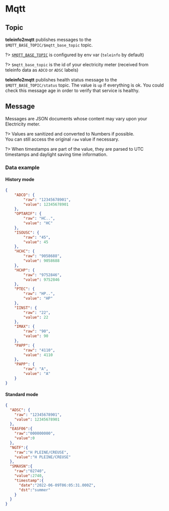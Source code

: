 # Mqtt

## Topic
**teleinfo2mqtt** publishes messages to the `$MQTT_BASE_TOPIC/$mqtt_base_topic` topic.

?> [`$MQTT_BASE_TOPIC`](configuration/) is configured by env var (`teleinfo` by default)

?> `$mqtt_base_topic` is the id of your electricity meter (received from teleinfo data as `ADCO` or `ADSC` labels)

**teleinfo2mqtt** publishes health status message to the `$MQTT_BASE_TOPIC/status` topic.
The value is `up` if everything is ok. You could check this message age in order to verify that service is healthy.

## Message
Messages are JSON documents whose content may vary upon your Electricity meter.

?> Values are sanitized and converted to Numbers if possible.  
You can still access the original `raw` value if necessary.

?> When timestamps are part of the value, they are parsed to UTC timestamps and daylight saving time information.

### Data example

<!-- tabs:start -->
#### **History mode**
```json
{
    "ADCO": {
        "raw": "12345678901",
        "value": 12345678901
    },
    "OPTARIF": {
        "raw": "HC..",
        "value": "HC"
    },
    "ISOUSC": {
        "raw": "45",
        "value": 45
    },
    "HCHC": {
        "raw": "9058688",
        "value": 9058688
    },
    "HCHP": {
        "raw": "9752846",
        "value": 9752846
    },
    "PTEC": {
        "raw": "HP..",
        "value": "HP"
    },
    "IINST": {
        "raw": "22",
        "value": 22
    },
    "IMAX": {
        "raw": "90",
        "value": 90
    },
    "PAPP": {
        "raw": "4110",
        "value": 4110
    },
    "PAPP": {
        "raw": "A",
        "value": "A"
    }
}
```

#### **Standard mode**
```json
{
  "ADSC": {
    "raw": "12345678901",
    "value": 12345678901
  },
  "EASF06":{
    "raw":"000000000",
    "value":0
  },
  "NGTF":{
    "raw":"H PLEINE/CREUSE",
    "value":"H PLEINE/CREUSE"
  },
  "SMAXSN":{
    "raw":"02740",
    "value":2740,
    "timestamp":{
      "date":"2022-06-09T06:05:31.000Z",
      "dst":"summer"
    }
  }
}
```
<!-- tabs:end -->